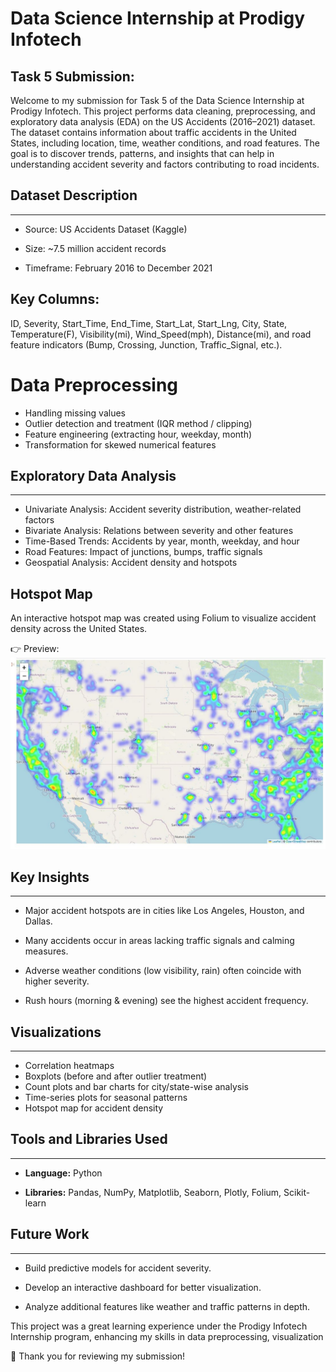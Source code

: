 # **Data Science Internship at Prodigy Infotech**

## **Task 5 Submission:**

Welcome to my submission for Task 5 of the Data Science Internship at Prodigy Infotech. This project performs data cleaning, preprocessing, and exploratory data analysis (EDA) on the US Accidents (2016–2021) dataset.
The dataset contains information about traffic accidents in the United States, including location, time, weather conditions, and road features.
The goal is to discover trends, patterns, and insights that can help in understanding accident severity and factors contributing to road incidents.

## Dataset Description
____________

* Source: US Accidents Dataset (Kaggle)

* Size: ~7.5 million accident records

* Timeframe: February 2016 to December 2021

## Key Columns:
ID, Severity, Start_Time, End_Time, Start_Lat, Start_Lng, City, State, Temperature(F), Visibility(mi), Wind_Speed(mph), Distance(mi), and road feature indicators (Bump, Crossing, Junction, Traffic_Signal, etc.).

# Data Preprocessing
* Handling missing values
* Outlier detection and treatment (IQR method / clipping)
* Feature engineering (extracting hour, weekday, month)
* Transformation for skewed numerical features

## Exploratory Data Analysis
____________

* Univariate Analysis: Accident severity distribution, weather-related factors
* Bivariate Analysis: Relations between severity and other features
* Time-Based Trends: Accidents by year, month, weekday, and hour
* Road Features: Impact of junctions, bumps, traffic signals
* Geospatial Analysis: Accident density and hotspots

## Hotspot Map

An interactive hotspot map was created using Folium to visualize accident density across the United States.

👉 Preview:![Hotspot Map](https://github.com/AswathyD31/PRODIGY_DS_05/blob/f3a6cccb76c49e99f32f5a0b5163adad5db87bba/hotspot.JPG)

## Key Insights
___________

* Major accident hotspots are in cities like Los Angeles, Houston, and Dallas.

* Many accidents occur in areas lacking traffic signals and calming measures.

* Adverse weather conditions (low visibility, rain) often coincide with higher severity.

* Rush hours (morning & evening) see the highest accident frequency.

 ## Visualizations
 __________
 
* Correlation heatmaps
* Boxplots (before and after outlier treatment)
* Count plots and bar charts for city/state-wise analysis
* Time-series plots for seasonal patterns
* Hotspot map for accident density

## Tools and Libraries Used
__________________

* **Language:**  Python

* **Libraries:**  Pandas, NumPy, Matplotlib, Seaborn, Plotly, Folium, Scikit-learn

## Future Work
_________

* Build predictive models for accident severity.

* Develop an interactive dashboard for better visualization.

* Analyze additional features like weather and traffic patterns in depth.

This project was a great learning experience under the Prodigy Infotech Internship program, enhancing my skills in data preprocessing, visualization

🙏 Thank you for reviewing my submission!

